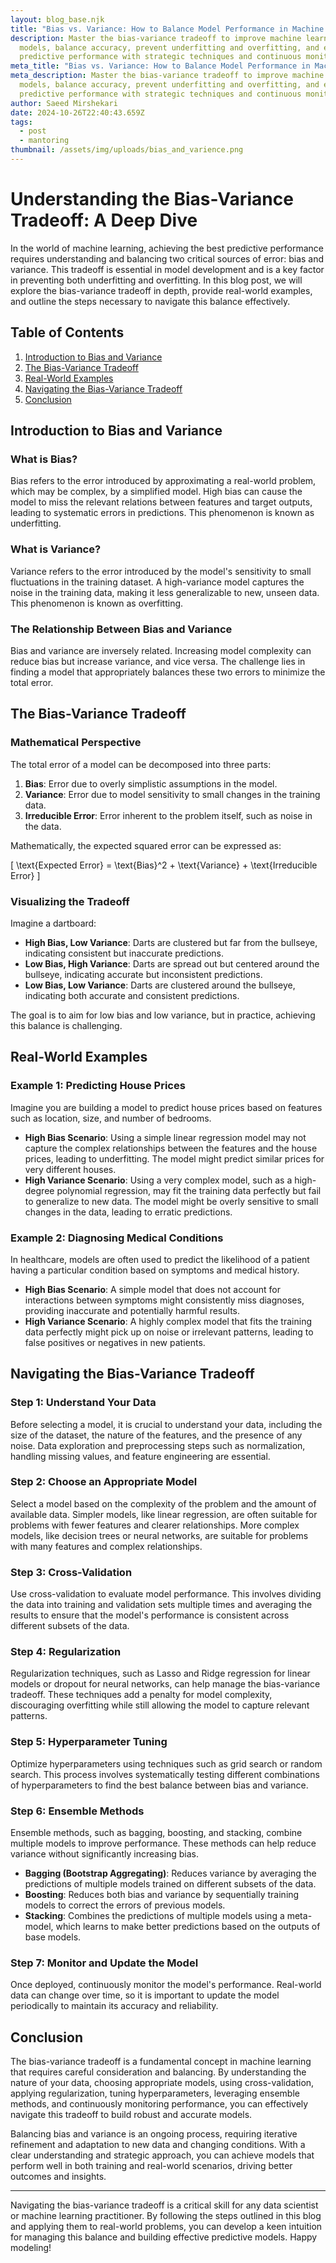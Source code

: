```yaml
---
layout: blog_base.njk
title: "Bias vs. Variance: How to Balance Model Performance in Machine Learning"
description: Master the bias-variance tradeoff to improve machine learning
  models, balance accuracy, prevent underfitting and overfitting, and enhance
  predictive performance with strategic techniques and continuous monitoring.
meta_title: "Bias vs. Variance: How to Balance Model Performance in Machine Learning"
meta_description: Master the bias-variance tradeoff to improve machine learning
  models, balance accuracy, prevent underfitting and overfitting, and enhance
  predictive performance with strategic techniques and continuous monitoring.
author: Saeed Mirshekari
date: 2024-10-26T22:40:43.659Z
tags:
  - post
  - mantoring
thumbnail: /assets/img/uploads/bias_and_varience.png
---
```

# Understanding the Bias-Variance Tradeoff: A Deep Dive

In the world of machine learning, achieving the best predictive performance requires understanding and balancing two critical sources of error: bias and variance. This tradeoff is essential in model development and is a key factor in preventing both underfitting and overfitting. In this blog post, we will explore the bias-variance tradeoff in depth, provide real-world examples, and outline the steps necessary to navigate this balance effectively.

## Table of Contents
1. [Introduction to Bias and Variance](#introduction-to-bias-and-variance)
2. [The Bias-Variance Tradeoff](#the-bias-variance-tradeoff)
3. [Real-World Examples](#real-world-examples)
4. [Navigating the Bias-Variance Tradeoff](#navigating-the-bias-variance-tradeoff)
5. [Conclusion](#conclusion)

## Introduction to Bias and Variance

### What is Bias?

Bias refers to the error introduced by approximating a real-world problem, which may be complex, by a simplified model. High bias can cause the model to miss the relevant relations between features and target outputs, leading to systematic errors in predictions. This phenomenon is known as underfitting.

### What is Variance?

Variance refers to the error introduced by the model's sensitivity to small fluctuations in the training dataset. A high-variance model captures the noise in the training data, making it less generalizable to new, unseen data. This phenomenon is known as overfitting.

### The Relationship Between Bias and Variance

Bias and variance are inversely related. Increasing model complexity can reduce bias but increase variance, and vice versa. The challenge lies in finding a model that appropriately balances these two errors to minimize the total error.

## The Bias-Variance Tradeoff

### Mathematical Perspective

The total error of a model can be decomposed into three parts:

1. **Bias**: Error due to overly simplistic assumptions in the model.
2. **Variance**: Error due to model sensitivity to small changes in the training data.
3. **Irreducible Error**: Error inherent to the problem itself, such as noise in the data.

Mathematically, the expected squared error can be expressed as:

\[ \text{Expected Error} = \text{Bias}^2 + \text{Variance} + \text{Irreducible Error} \]

### Visualizing the Tradeoff

Imagine a dartboard:

- **High Bias, Low Variance**: Darts are clustered but far from the bullseye, indicating consistent but inaccurate predictions.
- **Low Bias, High Variance**: Darts are spread out but centered around the bullseye, indicating accurate but inconsistent predictions.
- **Low Bias, Low Variance**: Darts are clustered around the bullseye, indicating both accurate and consistent predictions.

The goal is to aim for low bias and low variance, but in practice, achieving this balance is challenging.

## Real-World Examples

### Example 1: Predicting House Prices

Imagine you are building a model to predict house prices based on features such as location, size, and number of bedrooms.

- **High Bias Scenario**: Using a simple linear regression model may not capture the complex relationships between the features and the house prices, leading to underfitting. The model might predict similar prices for very different houses.
- **High Variance Scenario**: Using a very complex model, such as a high-degree polynomial regression, may fit the training data perfectly but fail to generalize to new data. The model might be overly sensitive to small changes in the data, leading to erratic predictions.

### Example 2: Diagnosing Medical Conditions

In healthcare, models are often used to predict the likelihood of a patient having a particular condition based on symptoms and medical history.

- **High Bias Scenario**: A simple model that does not account for interactions between symptoms might consistently miss diagnoses, providing inaccurate and potentially harmful results.
- **High Variance Scenario**: A highly complex model that fits the training data perfectly might pick up on noise or irrelevant patterns, leading to false positives or negatives in new patients.

## Navigating the Bias-Variance Tradeoff

### Step 1: Understand Your Data

Before selecting a model, it is crucial to understand your data, including the size of the dataset, the nature of the features, and the presence of any noise. Data exploration and preprocessing steps such as normalization, handling missing values, and feature engineering are essential.

### Step 2: Choose an Appropriate Model

Select a model based on the complexity of the problem and the amount of available data. Simpler models, like linear regression, are often suitable for problems with fewer features and clearer relationships. More complex models, like decision trees or neural networks, are suitable for problems with many features and complex relationships.

### Step 3: Cross-Validation

Use cross-validation to evaluate model performance. This involves dividing the data into training and validation sets multiple times and averaging the results to ensure that the model's performance is consistent across different subsets of the data.

### Step 4: Regularization

Regularization techniques, such as Lasso and Ridge regression for linear models or dropout for neural networks, can help manage the bias-variance tradeoff. These techniques add a penalty for model complexity, discouraging overfitting while still allowing the model to capture relevant patterns.

### Step 5: Hyperparameter Tuning

Optimize hyperparameters using techniques such as grid search or random search. This process involves systematically testing different combinations of hyperparameters to find the best balance between bias and variance.

### Step 6: Ensemble Methods

Ensemble methods, such as bagging, boosting, and stacking, combine multiple models to improve performance. These methods can help reduce variance without significantly increasing bias.

- **Bagging (Bootstrap Aggregating)**: Reduces variance by averaging the predictions of multiple models trained on different subsets of the data.
- **Boosting**: Reduces both bias and variance by sequentially training models to correct the errors of previous models.
- **Stacking**: Combines the predictions of multiple models using a meta-model, which learns to make better predictions based on the outputs of base models.

### Step 7: Monitor and Update the Model

Once deployed, continuously monitor the model's performance. Real-world data can change over time, so it is important to update the model periodically to maintain its accuracy and reliability.

## Conclusion

The bias-variance tradeoff is a fundamental concept in machine learning that requires careful consideration and balancing. By understanding the nature of your data, choosing appropriate models, using cross-validation, applying regularization, tuning hyperparameters, leveraging ensemble methods, and continuously monitoring performance, you can effectively navigate this tradeoff to build robust and accurate models.

Balancing bias and variance is an ongoing process, requiring iterative refinement and adaptation to new data and changing conditions. With a clear understanding and strategic approach, you can achieve models that perform well in both training and real-world scenarios, driving better outcomes and insights.

---

Navigating the bias-variance tradeoff is a critical skill for any data scientist or machine learning practitioner. By following the steps outlined in this blog and applying them to real-world problems, you can develop a keen intuition for managing this balance and building effective predictive models. Happy modeling!